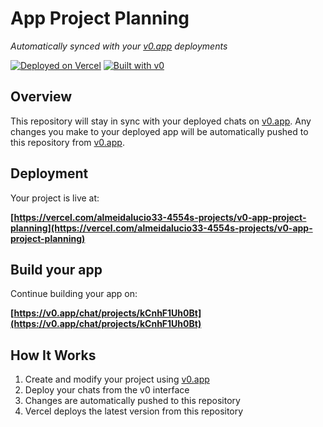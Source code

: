 # App Project Planning

*Automatically synced with your [v0.app](https://v0.app) deployments*

[![Deployed on Vercel](https://img.shields.io/badge/Deployed%20on-Vercel-black?style=for-the-badge&logo=vercel)](https://vercel.com/almeidalucio33-4554s-projects/v0-app-project-planning)
[![Built with v0](https://img.shields.io/badge/Built%20with-v0.app-black?style=for-the-badge)](https://v0.app/chat/projects/kCnhF1Uh0Bt)

## Overview

This repository will stay in sync with your deployed chats on [v0.app](https://v0.app).
Any changes you make to your deployed app will be automatically pushed to this repository from [v0.app](https://v0.app).

## Deployment

Your project is live at:

**[https://vercel.com/almeidalucio33-4554s-projects/v0-app-project-planning](https://vercel.com/almeidalucio33-4554s-projects/v0-app-project-planning)**

## Build your app

Continue building your app on:

**[https://v0.app/chat/projects/kCnhF1Uh0Bt](https://v0.app/chat/projects/kCnhF1Uh0Bt)**

## How It Works

1. Create and modify your project using [v0.app](https://v0.app)
2. Deploy your chats from the v0 interface
3. Changes are automatically pushed to this repository
4. Vercel deploys the latest version from this repository